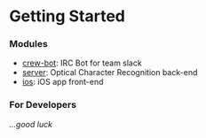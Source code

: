 # Getting Started

### Modules
- [crew-bot](https://github.com/theshteves/the-crew/tree/master/crew-bot): IRC Bot for team slack
- [server](https://github.com/theshteves/the-crew/tree/master/server): Optical Character Recognition back-end
- [ios](https://github.com/theshteves/the-crew/tree/master/ios):  iOS app front-end

### For Developers
*...good luck*
